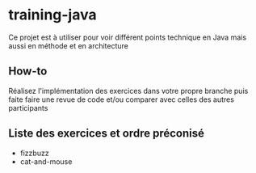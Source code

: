 # training-java

Ce projet est à utiliser pour voir différent points technique en Java mais aussi en méthode et en architecture

## How-to

Réalisez l'implémentation des exercices dans votre propre branche puis faite faire une revue de code et/ou comparer avec celles des autres participants

## Liste des exercices et ordre préconisé

* fizzbuzz
* cat-and-mouse

